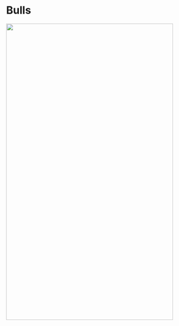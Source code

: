 <h1>Bulls</h1>
<img src="https://user-images.githubusercontent.com/99142122/204386164-fc8f743b-4918-473a-b135-aa801d0080fc.gif" height="800" width="450"/></h1>

